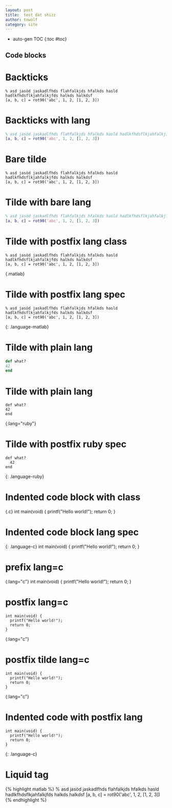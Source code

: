 ```yaml
---
layout: post
title:  test dat shizz
author: towolf
category: site
---
```


* auto-gen TOC
{:toc #toc}


Code blocks
-----------

Backticks
=========

```
% asd jasöd jaskadlfhds flahfalkjds hfalkds hasld hadlkfhdsflkjahfalkjfds halkds halkdsf
[a, b, c] = rot90('abc', 1, 2, [1, 2, 3])
```

Backticks with lang
===================

```matlab
% asd jasöd jaskadlfhds flahfalkjds hfalkds hasld hadlkfhdsflkjahfalkjfds halkds halkdsf
[a, b, c] = rot90('abc', 1, 2, [1, 2, 3])
```

Bare tilde
==========

~~~
% asd jasöd jaskadlfhds flahfalkjds hfalkds hasld hadlkfhdsflkjahfalkjfds halkds halkdsf
[a, b, c] = rot90('abc', 1, 2, [1, 2, 3])
~~~

Tilde with bare lang
====================

~~~ matlab
% asd jasöd jaskadlfhds flahfalkjds hfalkds hasld hadlkfhdsflkjahfalkjfds halkds halkdsf
[a, b, c] = rot90('abc', 1, 2, [1, 2, 3])
~~~

Tilde with postfix lang class
=============================

~~~
% asd jasöd jaskadlfhds flahfalkjds hfalkds hasld hadlkfhdsflkjahfalkjfds halkds halkdsf
[a, b, c] = rot90('abc', 1, 2, [1, 2, 3])
~~~
{.matlab}

Tilde with postfix lang spec
============================

~~~
% asd jasöd jaskadlfhds flahfalkjds hfalkds hasld hadlkfhdsflkjahfalkjfds halkds halkdsf
[a, b, c] = rot90('abc', 1, 2, [1, 2, 3])
~~~
{: .language-matlab}

Tilde with plain lang
=====================

~~~ ruby
def what?
42
end
~~~

Tilde with plain lang
=====================

~~~
def what?
42
end
~~~
{:lang="ruby"}


Tilde with postfix ruby spec
============================

~~~
def what?
  42
end
~~~
{: .language-ruby}

Indented code block with class
==============================

{.c}
    int main(void) {
      printf("Hello world!");
      return 0; 
    }

Indented code block lang spec
=============================

{: .language-c}
    int main(void) {
      printf("Hello world!");
      return 0; 
    }

prefix lang=c
=============================

{:lang="c"}
    int main(void) {
      printf("Hello world!");
      return 0; 
    }

postfix lang=c
=============================

    int main(void) {
      printf("Hello world!");
      return 0; 
    }
{:lang="c"}

postfix tilde lang=c
=============================

~~~
int main(void) {
  printf("Hello world!");
  return 0; 
}
  ~~~
{:lang="c"}

Indented code with postfix lang
===============================

    int main(void) {
      printf("Hello world!");
      return 0; 
    }
{: .language-c}

Liquid tag
==========

{% highlight matlab %}
% asd jasöd jaskadlfhds flahfalkjds hfalkds hasld hadlkfhdsflkjahfalkjfds halkds halkdsf
[a, b, c] = rot90('abc', 1, 2, [1, 2, 3])
{% endhighlight %}
